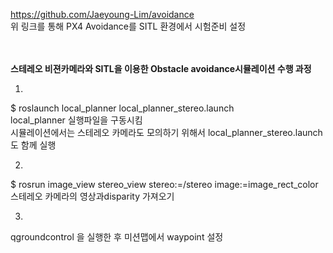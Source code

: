 https://github.com/Jaeyoung-Lim/avoidance
<br>위 링크를 통해 PX4 Avoidance를 SITL 환경에서 시험준비 설정


<br>
<br><strong>스테레오 비젼카메라와 SITL을 이용한 Obstacle avoidance시뮬레이션 수행 과정</strong> 
<br>
 
 1.
 $ roslaunch local_planner local_planner_stereo.launch
 <br>local_planner 실행파일을 구동시킴 
 <br>시뮬레이션에서는 스테레오 카메라도 모의하기 위해서 local_planner_stereo.launch 도 함께 실행
 

2.
 $ rosrun image_view stereo_view stereo:=/stereo image:=image_rect_color
 <br>스테레오 카메라의 영상과disparity 가져오기
 
3.
 qgroundcontrol 을 실행한 후 미션맵에서 waypoint 설정
